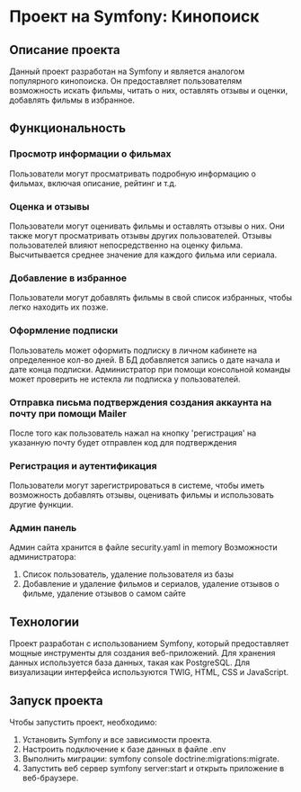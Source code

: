 # Проект на Symfony: Кинопоиск

## Описание проекта

Данный проект разработан на Symfony и является аналогом популярного кинопоиска. Он предоставляет пользователям возможность искать фильмы, читать о них, оставлять отзывы и оценки, добавлять фильмы в избранное.

## Функциональность

### Просмотр информации о фильмах
Пользователи могут просматривать подробную информацию о фильмах, включая описание, рейтинг и т.д.

### Оценка и отзывы
Пользователи могут оценивать фильмы и оставлять отзывы о них. Они также могут просматривать отзывы других пользователей.
Отзывы пользователей влияют непосредственно на оценку фильма. Высчитывается среднее значение для каждого фильма или сериала.

### Добавление в избранное
Пользователи могут добавлять фильмы в свой список избранных, чтобы легко находить их позже.

### Оформление подписки
Пользователь может оформить подписку в личном кабинете на определенное кол-во дней. В БД добавляется запись о дате начала и дате конца подписки.
Администратор при помощи консольной команды может проверить не истекла ли подписка у пользователей.

### Отправка письма подтверждения создания аккаунта на почту при помощи Mailer
После того как пользователь нажал на кнопку 'регистрация' на указанную почту будет отправлен код для подтверждения

### Регистрация и аутентификация
Пользователи могут зарегистрироваться в системе, чтобы иметь возможность добавлять отзывы, оценивать фильмы и использовать другие функции.

### Админ панель
Админ сайта хранится в файле security.yaml in memory
Возможности администратора:
1. Список пользователь, удаление пользователя из базы
2. Добавление и удаление фильмов и сериалов, удаление отзывов о фильме, удаление отзывов о самом сайте

## Технологии

Проект разработан с использованием Symfony, который предоставляет мощные инструменты для создания веб-приложений. Для хранения данных используется база данных, такая как PostgreSQL. Для визуализации интерфейса используются TWIG, HTML, CSS и JavaScript.

## Запуск проекта

Чтобы запустить проект, необходимо:

1. Установить Symfony и все зависимости проекта.
2. Настроить подключение к базе данных в файле .env
3. Выполнить миграции: symfony console doctrine:migrations:migrate.
4. Запустить веб сервер symfony server:start и открыть приложение в веб-браузере.       
